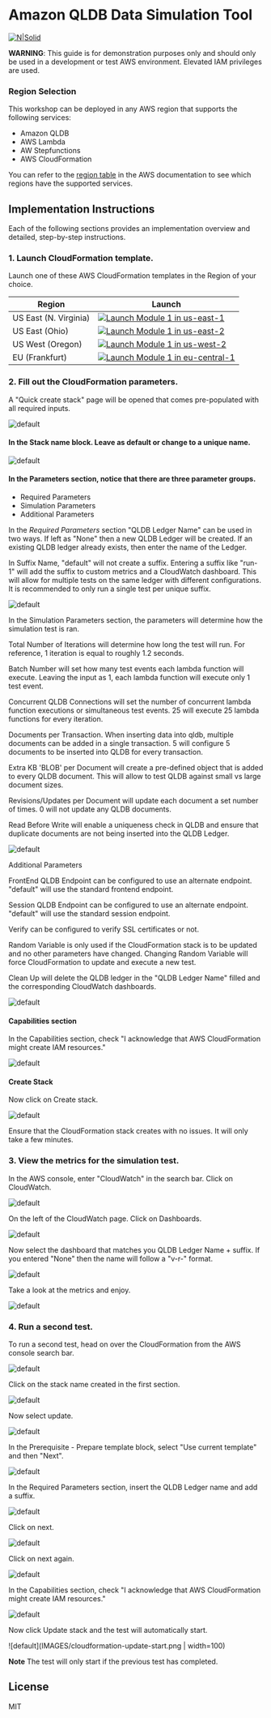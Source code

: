 # Amazon QLDB Data Simulation Tool

[![N|Solid](https://d1.awsstatic.com/r2018/h/99Product-Page-Diagram_AWS-Quantum.f03953678ba33a2d1b12aee6ee530e45507e7ac9.png)](https://aws.amazon.com/qldb/)

**WARNING**: This guide is for demonstration purposes only and should only be used in a development or test AWS environment. Elevated IAM privileges are used.

### Region Selection

This workshop can be deployed in any AWS region that supports the following services:

- Amazon QLDB
- AWS Lambda
- AW Stepfunctions
- AWS CloudFormation

You can refer to the [region table](https://aws.amazon.com/about-aws/global-infrastructure/regional-product-services/) in the AWS documentation to see which regions have the supported services.


## Implementation Instructions

Each of the following sections provides an implementation overview and detailed, step-by-step instructions.

### 1. Launch CloudFormation template.

Launch one of these AWS CloudFormation templates in the Region of your choice.

Region| Launch
------|-----
US East (N. Virginia) | [![Launch Module 1 in us-east-1](http://docs.aws.amazon.com/AWSCloudFormation/latest/UserGuide/images/cloudformation-launch-stack-button.png)](https://us-east-1.console.aws.amazon.com/cloudformation/home?region=us-east-1#/stacks/quickcreate?templateUrl=https%3A%2F%2Fqldb-streaming-lab-us-east-1.s3.amazonaws.com%2Fdev%2Fcfn_templates%2Fperf_test_cfn.yml&stackName=qldb-sim-1&param_Batch=1&param_BlobKB=0&param_ConcurrentTransactions=25&param_Count=200&param_Delete=False&param_DocRevisions=0&param_DocsPerTransaction=5&param_FrontEndEndpoint=default&param_QLDBLedgerName=None&param_RandomSalt=1&param_ReadBeforeWrite=True&param_SessionEndpoint=default&param_SuffixName=default&param_Verify=True)
US East (Ohio) | [![Launch Module 1 in us-east-2](http://docs.aws.amazon.com/AWSCloudFormation/latest/UserGuide/images/cloudformation-launch-stack-button.png)](https://us-east-2.console.aws.amazon.com/cloudformation/home?region=us-east-2#/stacks/quickcreate?templateUrl=https%3A%2F%2Fqldb-streaming-lab-us-east-2.s3.amazonaws.com%2Fdev%2Fcfn_templates%2Fperf_test_cfn.yml&stackName=qldb-sim-1&param_Batch=1&param_BlobKB=0&param_ConcurrentTransactions=25&param_Count=200&param_Delete=False&param_DocRevisions=0&param_DocsPerTransaction=5&param_FrontEndEndpoint=default&param_QLDBLedgerName=None&param_RandomSalt=1&param_ReadBeforeWrite=True&param_SessionEndpoint=default&param_SuffixName=default&param_Verify=True)
US West (Oregon) | [![Launch Module 1 in us-west-2](http://docs.aws.amazon.com/AWSCloudFormation/latest/UserGuide/images/cloudformation-launch-stack-button.png)](https://us-west-2.console.aws.amazon.com/cloudformation/home?region=us-west-2#/stacks/quickcreate?templateUrl=https%3A%2F%2Fqldb-streaming-lab-main.s3.amazonaws.com%2Fdev%2Fcfn_templates%2Fperf_test_cfn.yml&stackName=qldb-sim-1&param_Batch=1&param_BlobKB=0&param_ConcurrentTransactions=25&param_Count=200&param_Delete=False&param_DocRevisions=0&param_DocsPerTransaction=5&param_FrontEndEndpoint=default&param_QLDBLedgerName=None&param_RandomSalt=1&param_ReadBeforeWrite=True&param_SessionEndpoint=default&param_SuffixName=default&param_Verify=True)
EU (Frankfurt) | [![Launch Module 1 in eu-central-1](http://docs.aws.amazon.com/AWSCloudFormation/latest/UserGuide/images/cloudformation-launch-stack-button.png)](https://eu-central-1.console.aws.amazon.com/cloudformation/home?region=eu-central-1#/stacks/quickcreate?templateUrl=https%3A%2F%2Fqldb-streaming-lab-eu-central-1.s3.amazonaws.com%2Fdev%2Fcfn_templates%2Fperf_test_cfn.yml&stackName=qldb-sim-1&param_Batch=1&param_BlobKB=0&param_ConcurrentTransactions=25&param_Count=200&param_Delete=False&param_DocRevisions=0&param_DocsPerTransaction=5&param_FrontEndEndpoint=default&param_QLDBLedgerName=None&param_RandomSalt=1&param_ReadBeforeWrite=True&param_SessionEndpoint=default&param_SuffixName=default&param_Verify=True)

### 2. Fill out the CloudFormation parameters.

A "Quick create stack" page will be opened that comes pre-populated with all required inputs.

![default](IMAGES/quick-create.png)

#### In the Stack name block. Leave as default or change to a unique name. 

![default](IMAGES/stack-name.png)

#### In the Parameters section, notice that there are three parameter groups. 
- Required Parameters
- Simulation Parameters
- Additional Parameters
    
In the *Required Parameters* section "QLDB Ledger Name" can be used in two ways. If left as "None" then a new QLDB Ledger will be created. If an existing QLDB ledger already exists, then enter the name of the Ledger.

In Suffix Name, "default" will not create a suffix.  Entering a suffix like "run-1" will add the suffix to custom metrics and a CloudWatch dashboard. This will allow for multiple tests on the same ledger with different configurations. It is recommended to only run a single test per unique suffix. 

![default](IMAGES/required-parameters.png)

In the Simulation Parameters section, the parameters will determine how the simulation test is ran.  

Total Number of Iterations will determine how long the test will run. For reference, 1 iteration is equal to roughly 1.2 seconds. 

Batch Number will set how many test events each lambda function will execute. Leaving the input as 1, each lambda function will execute only 1 test event.

Concurrent QLDB Connections will set the number of concurrent lambda function executions or simultaneous test events.  25 will execute 25 lambda functions for every iteration.

Documents per Transaction. When inserting data into qldb, multiple documents can be added in a single transaction. 5 will configure 5 documents to be inserted into QLDB for every transaction. 

Extra KB 'BLOB' per Document will create a pre-defined object that is added to every QLDB document. This will allow to test QLDB against small vs large document sizes.

Revisions/Updates per Document will update each document a set number of times. 0 will not update any QLDB documents.

Read Before Write will enable a uniqueness check in QLDB and ensure that duplicate documents are not being inserted into the QLDB Ledger.

![default](IMAGES/simulation-parameters.png)

Additional Parameters

FrontEnd QLDB Endpoint can be configured to use an alternate endpoint. "default" will use the standard frontend endpoint.

Session QLDB Endpoint can be configured to use an alternate endpoint. "default" will use the standard session endpoint.

Verify can be configured to verify SSL certificates or not. 

Random Variable is only used if the CloudFormation stack is to be updated and no other parameters have changed. Changing Random Variable will force CloudFormation to update and execute a new test. 

Clean Up will delete the QLDB ledger in the "QLDB Ledger Name" filled and the corresponding CloudWatch dashboards. 

![default](IMAGES/additional-parameters.png)

#### Capabilities section

In the Capabilities section, check "I acknowledge that AWS CloudFormation might create IAM resources."

![default](IMAGES/capabilities-section.png)

#### Create Stack

Now click on Create stack.

![default](IMAGES/Create-stack.png)

Ensure that the CloudFormation stack creates with no issues.  It will only take a few minutes. 

### 3. View the metrics for the simulation test. 

In the AWS console, enter "CloudWatch" in the search bar. Click on CloudWatch.

![default](IMAGES/cloudwatch-search.png)

On the left of the CloudWatch page. Click on Dashboards.

![default](IMAGES/cloudwatch-dashbaords-1.png)

Now select the dashboard that matches you QLDB Ledger Name + suffix.  If you entered "None" then the name will follow a "v-r-<date>" format.

![default](IMAGES/cloudwatch-dashbaords-2.png)

Take a look at the metrics and enjoy.

![default](IMAGES/cloudwatch-dashbaords-3.png)

### 4. Run a second test.

To run a second test, head on over the CloudFormation from the AWS console search bar.

![default](IMAGES/cloudformation-search.png)

Click on the stack name created in the first section. 

![default](IMAGES/cloudformation-stack.png)

Now select update.

![default](IMAGES/cloudformation-update.png)

In the Prerequisite - Prepare template block, select "Use current template" and then "Next".

![default](IMAGES/cloudformation-use.png)

In the Required Parameters section, insert the QLDB Ledger name and add a suffix. 

![default](IMAGES/cloudformation-update-params.png)

Click on next.

![default](IMAGES/cloudformation-next.png)

Click on next again.

![default](IMAGES/cloudformation-next.png)

In the Capabilities section, check "I acknowledge that AWS CloudFormation might create IAM resources."

![default](IMAGES/capabilities-section.png)

Now click Update stack and the test will automatically start.

![default](IMAGES/cloudformation-update-start.png | width=100)

**Note** The test will only start if the previous test has completed.

License
----

MIT


